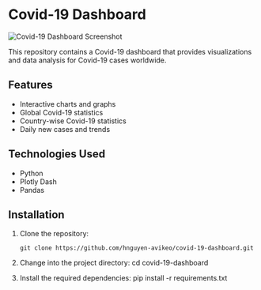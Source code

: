 # Covid-19 Dashboard

![Covid-19 Dashboard Screenshot](screenshot.png)

This repository contains a Covid-19 dashboard that provides visualizations and data analysis for Covid-19 cases worldwide.

## Features

- Interactive charts and graphs
- Global Covid-19 statistics
- Country-wise Covid-19 statistics
- Daily new cases and trends

## Technologies Used

- Python
- Plotly Dash
- Pandas

## Installation

1. Clone the repository:

   ```shell
   git clone https://github.com/hnguyen-avikeo/covid-19-dashboard.git

2. Change into the project directory:
   cd covid-19-dashboard

3. Install the required dependencies:
   pip install -r requirements.txt
